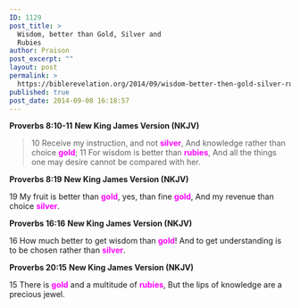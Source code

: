 ```yaml
---
ID: 1129
post_title: >
  Wisdom, better than Gold, Silver and
  Rubies
author: Praison
post_excerpt: ""
layout: post
permalink: >
  https://biblerevelation.org/2014/09/wisdom-better-then-gold-silver-rubies/
published: true
post_date: 2014-09-08 16:18:57
---
```

<strong>Proverbs 8:10-11</strong>
<strong>New King James Version (NKJV)</strong>
<blockquote>10 Receive my instruction, and not <span style="color: #ff00ff;"><strong>silver</strong></span>,
And knowledge rather than choice <span style="color: #ff00ff;"><strong>gold</strong></span>;
11 For wisdom is better than <span style="color: #ff00ff;"><strong>rubies</strong></span>,
And all the things one may desire cannot be compared with her.</blockquote>
<strong>Proverbs 8:19</strong>
<strong>New King James Version (NKJV)</strong>

19 My fruit is better than <span style="color: #ff00ff;"><strong>gold</strong></span>, yes, than fine <span style="color: #ff00ff;"><strong>gold</strong></span>,
And my revenue than choice <span style="color: #ff00ff;"><strong>silver</strong></span>.

<strong>Proverbs 16:16</strong>
<strong> New King James Version (NKJV)</strong>

16 How much better to get wisdom than <span style="color: #ff00ff;"><strong>gold</strong></span>!
And to get understanding is to be chosen rather than <span style="color: #ff00ff;"><strong>silver</strong></span>.

<strong>Proverbs 20:15</strong>
<strong>New King James Version (NKJV)</strong>

15 There is <span style="color: #ff00ff;"><strong>gold</strong> </span>and a multitude of <span style="color: #ff00ff;"><strong>rubies</strong></span>,
But the lips of knowledge are a precious jewel.